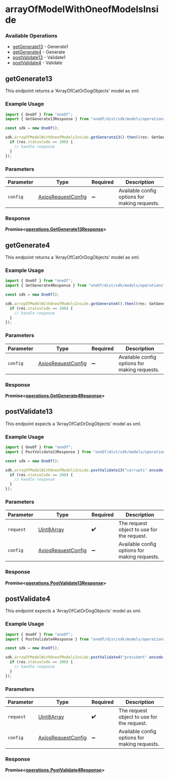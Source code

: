 # arrayOfModelWithOneofModelsInside

### Available Operations

* [getGenerate13](#getgenerate13) - Generate1
* [getGenerate4](#getgenerate4) - Generate
* [postValidate13](#postvalidate13) - Validate1
* [postValidate4](#postvalidate4) - Validate

## getGenerate13

This endpoint returns a 'ArrayOfCatOrDogObjects' model as xml.

### Example Usage

```typescript
import { OneOf } from "oneOf";
import { GetGenerate13Response } from "oneOf/dist/sdk/models/operations";

const sdk = new OneOf();

sdk.arrayOfModelWithOneofModelsInside.getGenerate13().then((res: GetGenerate13Response) => {
  if (res.statusCode == 200) {
    // handle response
  }
});
```

### Parameters

| Parameter                                                    | Type                                                         | Required                                                     | Description                                                  |
| ------------------------------------------------------------ | ------------------------------------------------------------ | ------------------------------------------------------------ | ------------------------------------------------------------ |
| `config`                                                     | [AxiosRequestConfig](https://axios-http.com/docs/req_config) | :heavy_minus_sign:                                           | Available config options for making requests.                |


### Response

**Promise<[operations.GetGenerate13Response](../../models/operations/getgenerate13response.md)>**


## getGenerate4

This endpoint returns a 'ArrayOfCatOrDogObjects' model as xml.

### Example Usage

```typescript
import { OneOf } from "oneOf";
import { GetGenerate4Response } from "oneOf/dist/sdk/models/operations";

const sdk = new OneOf();

sdk.arrayOfModelWithOneofModelsInside.getGenerate4().then((res: GetGenerate4Response) => {
  if (res.statusCode == 200) {
    // handle response
  }
});
```

### Parameters

| Parameter                                                    | Type                                                         | Required                                                     | Description                                                  |
| ------------------------------------------------------------ | ------------------------------------------------------------ | ------------------------------------------------------------ | ------------------------------------------------------------ |
| `config`                                                     | [AxiosRequestConfig](https://axios-http.com/docs/req_config) | :heavy_minus_sign:                                           | Available config options for making requests.                |


### Response

**Promise<[operations.GetGenerate4Response](../../models/operations/getgenerate4response.md)>**


## postValidate13

This endpoint expects a 'ArrayOfCatOrDogObjects' model as xml.

### Example Usage

```typescript
import { OneOf } from "oneOf";
import { PostValidate13Response } from "oneOf/dist/sdk/models/operations";

const sdk = new OneOf();

sdk.arrayOfModelWithOneofModelsInside.postValidate13("corrupti".encode()).then((res: PostValidate13Response) => {
  if (res.statusCode == 200) {
    // handle response
  }
});
```

### Parameters

| Parameter                                                    | Type                                                         | Required                                                     | Description                                                  |
| ------------------------------------------------------------ | ------------------------------------------------------------ | ------------------------------------------------------------ | ------------------------------------------------------------ |
| `request`                                                    | [Uint8Array](../../models//.md)                              | :heavy_check_mark:                                           | The request object to use for the request.                   |
| `config`                                                     | [AxiosRequestConfig](https://axios-http.com/docs/req_config) | :heavy_minus_sign:                                           | Available config options for making requests.                |


### Response

**Promise<[operations.PostValidate13Response](../../models/operations/postvalidate13response.md)>**


## postValidate4

This endpoint expects a 'ArrayOfCatOrDogObjects' model as xml.

### Example Usage

```typescript
import { OneOf } from "oneOf";
import { PostValidate4Response } from "oneOf/dist/sdk/models/operations";

const sdk = new OneOf();

sdk.arrayOfModelWithOneofModelsInside.postValidate4("provident".encode()).then((res: PostValidate4Response) => {
  if (res.statusCode == 200) {
    // handle response
  }
});
```

### Parameters

| Parameter                                                    | Type                                                         | Required                                                     | Description                                                  |
| ------------------------------------------------------------ | ------------------------------------------------------------ | ------------------------------------------------------------ | ------------------------------------------------------------ |
| `request`                                                    | [Uint8Array](../../models//.md)                              | :heavy_check_mark:                                           | The request object to use for the request.                   |
| `config`                                                     | [AxiosRequestConfig](https://axios-http.com/docs/req_config) | :heavy_minus_sign:                                           | Available config options for making requests.                |


### Response

**Promise<[operations.PostValidate4Response](../../models/operations/postvalidate4response.md)>**

